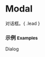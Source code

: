 # Modal

对话框。{ .lead }

### 示例 <small>Examples</small>

<div class="bs-example bs-example-modal">
    <div class="content">
        <div bx-name="components/modal" data-title="Title" data-body="Body" bx-click="toggle" class="btn btn-default">Dialog</div>
    </div>
</div>
